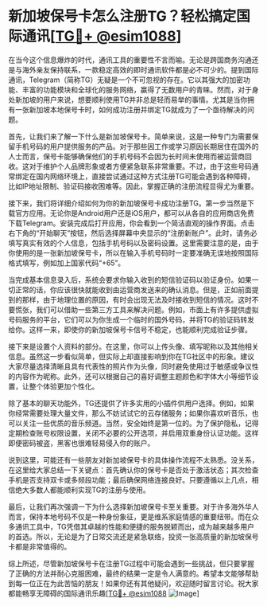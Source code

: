 # 新加坡保号卡怎么注册TG？轻松搞定国际通讯[[TG💪+ @esim1088](https://t.me/s/esim1088)]

在当今这个信息爆炸的时代，通讯工具的重要性不言而喻。无论是跨国商务沟通还是与海外亲友保持联系，一款稳定高效的即时通讯软件都是必不可少的。提到国际通讯，Telegram（简称TG）无疑是一个不可忽视的存在。它以其强大的加密功能、丰富的功能模块和全球化的服务网络，赢得了无数用户的青睐。然而，对于身处新加坡的用户来说，想要顺利使用TG并非总是轻而易举的事情。尤其是当你拥有一张新加坡本地保号卡时，如何成功注册并绑定TG就成为了一个亟待解决的问题。

首先，让我们来了解一下什么是新加坡保号卡。简单来说，这是一种专门为需要保留手机号码的用户提供服务的产品。对于那些因工作或学习原因长期居住在国外的人士而言，保号卡能够确保他们的手机号码不会因为长时间未使用而被运营商回收。这对于维护个人品牌形象或者方便紧急联系非常重要。不过，由于这些号码通常绑定在国内网络环境上，直接尝试通过这种方式注册TG可能会遇到各种障碍，比如IP地址限制、验证码接收困难等。因此，掌握正确的注册流程显得尤为重要。

接下来，我们将详细介绍如何为你的新加坡保号卡成功注册TG。第一步当然是下载官方应用。无论你是Android用户还是iOS用户，都可以从各自的应用商店免费下载Telegram。安装完成后打开应用，你会看到一个简洁直观的操作界面。点击右下角的“开始聊天”按钮，然后选择屏幕中央显示的“注册新账户”。此时，请务必填写真实有效的个人信息，包括手机号码以及密码设置。这里需要注意的是，由于你使用的是一张新加坡保号卡，所以在输入手机号码时一定要准确无误地按照国际格式填写，例如加上国家代码“+65”。

当完成基本信息录入后，系统会要求你输入收到的短信验证码以验证身份。如果一切正常的话，你应该很快就能收到由运营商发送来的确认消息。但是，正如前面提到的那样，由于地理位置的原因，有时会出现无法及时接收到短信的情况。这时不要慌张，我们可以借助一些第三方工具来解决问题。例如，市面上有许多提供虚拟号码服务的平台，它们可以为你生成一个临时的国外号码，并将TG的验证码转发给你。这样一来，即使你的新加坡保号卡信号不稳定，也能顺利完成验证步骤。

接下来是设置个人资料的部分。在这里，你可以上传头像、填写昵称以及其他相关信息。虽然这一步看似简单，但实际上却直接影响到你在TG社区中的形象。建议大家尽量选择清晰且具有代表性的照片作为头像，同时避免使用过于敏感或争议性的内容作为昵称。此外，还可以根据自己的喜好调整主题颜色和字体大小等细节设置，让整个体验更加个性化。

除了基本的聊天功能外，TG还提供了许多实用的小插件供用户选择。例如，如果你经常需要处理大量文件，那么不妨试试它的云存储服务；如果你喜欢听音乐，也可以关注一些优质的音乐频道。当然，安全始终是第一位的。为了保护隐私，记得定期检查账号权限设置，关闭不必要的公开选项，并启用双重身份认证功能。这样即便密码被盗，黑客也很难轻易侵入你的账户。

说到这里，可能还有一些朋友对新加坡保号卡的具体操作流程不太熟悉。没关系，在这里给大家总结一下关键点：首先确认你的保号卡是否处于激活状态；其次检查手机是否支持双卡或多频段功能；最后确保网络连接良好。只要遵循以上几点，相信绝大多数人都能顺利实现TG的注册与使用。

最后，让我们再次强调一下为什么选择新加坡保号卡至关重要。对于许多海外华人而言，保持本地号码不仅是一种身份象征，更是维系家庭情感的重要纽带。而在众多通讯工具中，TG凭借其卓越的性能和便捷的服务脱颖而出，成为越来越多用户的首选。所以，无论是为了日常交流还是紧急联络，投资一张高质量的新加坡保号卡都是非常值得的。

综上所述，尽管新加坡保号卡在注册TG过程中可能会遇到一些挑战，但只要掌握了正确的方法并耐心克服困难，最终的结果一定是令人满意的。希望本文能够帮助到每一位正在为此苦恼的朋友！如果你还有其他疑问，欢迎随时留言讨论。祝大家都能畅享无障碍的国际通讯乐趣[[TG💪+ @esim1088](https://t.me/s/esim1088) ![Image](https://i.postimg.cc/4NQfJmqS/Snipaste-2025-05-13-00-14-12.png)]